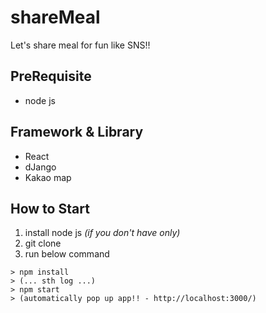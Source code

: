# shareMeal
Let's share meal for fun like SNS!!

## PreRequisite
- node js
## Framework & Library
- React
- dJango
- Kakao map
## How to Start
1. install node js *(if you don't have only)*
2. git clone
3. run below command
```
> npm install
> (... sth log ...)
> npm start
> (automatically pop up app!! - http://localhost:3000/)
```
